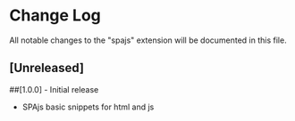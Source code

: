 # Change Log
All notable changes to the "spajs" extension will be documented in this file.

## [Unreleased]

##[1.0.0] - Initial release
+ SPAjs basic snippets for html and js
